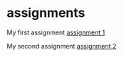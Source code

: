# assignments
My first assignment
[assignment 1](https://github.com/Ruben97b/assignments/blob/master/Assignment_week_2%20(3).ipynb)

My second assignment
[assignment 2]()
